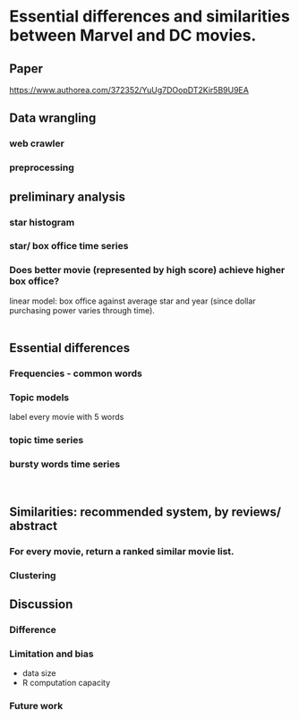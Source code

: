 # Essential differences and similarities between Marvel and DC movies.

## Paper
https://www.authorea.com/372352/YuUg7DOopDT2Kir5B9U9EA

## Data wrangling
### web crawler
### preprocessing

## preliminary analysis
### star histogram
### star/ box office time series
### Does better movie (represented by high score) achieve higher box office?
linear model: box office against average star and year (since dollar purchasing power varies through time).  
<br>

## Essential differences
### Frequencies - common words
### Topic models
label every movie with 5 words
### topic time series
### bursty words time series
<br>

## Similarities: recommended system, by reviews/ abstract
### For every movie, return a ranked similar movie list.  
### Clustering

## Discussion
### Difference
### Limitation and bias
- data size
- R computation capacity
### Future work

